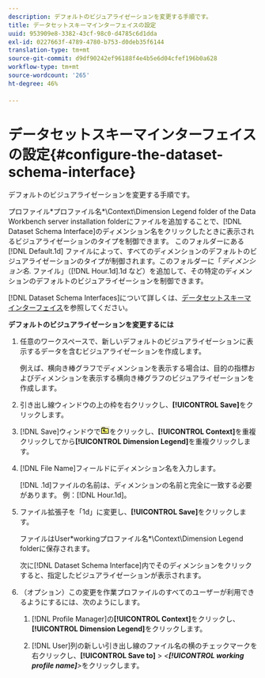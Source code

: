 ```yaml
---
description: デフォルトのビジュアライゼーションを変更する手順です。
title: データセットスキーマインターフェイスの設定
uuid: 953909e8-3382-43cf-98c0-d4785c6d1dda
exl-id: 0227663f-4789-4780-b753-d0deb35f6144
translation-type: tm+mt
source-git-commit: d9df90242ef96188f4e4b5e6d04cfef196b0a628
workflow-type: tm+mt
source-wordcount: '265'
ht-degree: 46%

---
```


# データセットスキーマインターフェイスの設定{#configure-the-dataset-schema-interface}

デフォルトのビジュアライゼーションを変更する手順です。

プロファイル\*プロファイル名*\Context\Dimension Legend folder of the Data Workbench server installation folderにファイルを追加することで、[!DNL Dataset Schema Interface]のディメンション名をクリックしたときに表示されるビジュアライゼーションのタイプを制御できます。 このフォルダーにある [!DNL Default.1d] ファイルによって、すべてのディメンションのデフォルトのビジュアライゼーションのタイプが制御されます。このフォルダーに「*ディメンション名*. ファイル」（[!DNL Hour.1d].1d など）を追加して、その特定のディメンションのデフォルトのビジュアライゼーションを制御できます。

[!DNL Dataset Schema Interfaces]について詳しくは、[データセットスキーマインターフェイス](../../../home/c-get-started/c-admin-intrf/c-dtst-sch-intrf.md#concept-e147b3a5b542453ca2b121e1c85bb175)を参照してください。

**デフォルトのビジュアライゼーションを変更するには**

1. 任意のワークスペースで、新しいデフォルトのビジュアライゼーションに表示するデータを含むビジュアライゼーションを作成します。

   例えば、横向き棒グラフでディメンションを表示する場合は、目的の指標およびディメンションを表示する横向き棒グラフのビジュアライゼーションを作成します。

1. 引き出し線ウィンドウの上の枠を右クリックし、**[!UICONTROL Save]**&#x200B;をクリックします。
1. [!DNL Save]ウィンドウで![](assets/btn_folder_up.png)をクリックし、**[!UICONTROL Context]**&#x200B;を重複クリックしてから&#x200B;**[!UICONTROL Dimension Legend]**&#x200B;を重複クリックします。
1. [!DNL File Name]フィールドにディメンション名を入力します。

   [!DNL .1d]ファイルの名前は、ディメンションの名前と完全に一致する必要があります。 例：[!DNL Hour.1d]。

1. ファイル拡張子を「1d」に変更し、**[!UICONTROL Save]**&#x200B;をクリックします。

   ファイルはUser\*workingプロファイル名*\Context\Dimension Legend folderに保存されます。

   次に[!DNL Dataset Schema Interface]内でそのディメンションをクリックすると、指定したビジュアライゼーションが表示されます。

1. （オプション）この変更を作業プロファイルのすべてのユーザーが利用できるようにするには、次のようにします。

   1. [!DNL Profile Manager]の&#x200B;**[!UICONTROL Context]**&#x200B;をクリックし、**[!UICONTROL Dimension Legend]**&#x200B;をクリックします。

   1. [!DNL User]列の新しい引き出し線のファイル名の横のチェックマークを右クリックし、**[!UICONTROL Save to]** > *&lt;**[!UICONTROL working profile name]**>*&#x200B;をクリックします。
